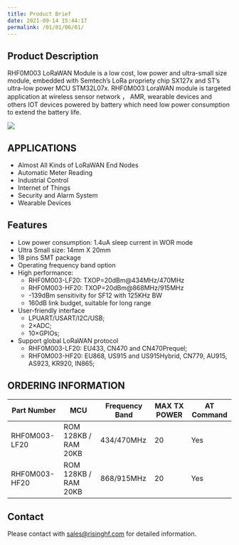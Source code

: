 ```yaml
---
title: Product Brief
date: 2021-09-14 15:44:17
permalink: /01/01/06/01/
---
```

## Product Description

RHF0M003 LoRaWAN Module is a low cost, low power and ultra-small size module, embedded with Semtech’s LoRa propriety chip SX127x and ST’s ultra-low power MCU STM32L07x. RHF0M003 LoraWAN module is targeted application at wireless sensor network ， AMR, wearable devices and others IOT devices powered by battery which need low power consumption to extend the battery life.

![](https://risinghf-wiki.oss-cn-shenzhen.aliyuncs.com/upload/img/e83d1736fe232214649dfaa276065688.png)

## APPLICATIONS

- Almost All Kinds of LoRaWAN End Nodes
- Automatic Meter Reading
- Industrial Control
- Internet of Things
- Security and Alarm System
- Wearable Devices



## Features

- Low power consumption: 1.4uA sleep current in WOR mode
- Ultra Small size: 14mm X 20mm
- 18 pins SMT package
- Operating frequency band option
- High performance:
  * RHF0M003-LF20: TXOP=20dBm@434MHz/470MHz
  * RHF0M003-HF20: TXOP=20dBm@868MHz/915MHz
  * -139dBm sensitivity for SF12 with 125KHz BW
  * 160dB link budget, suitable for long range
- User-friendly interface
  * LPUART/USART/I2C/USB;
  * 2×ADC;
  * 10×GPIOs;
- Support global LoRaWAN protocol
  * RHF0M003-LF20: EU433, CN470 and CN470Prequel;
  * RHF0M003-HF20: EU868, US915 and US915Hybrid, CN779, AU915, AS923, KR920, IN865;

## ORDERING INFORMATION

|Part Number| MCU| Frequency Band| MAX TX POWER |AT Command|
|-----|---|---|----|---|
|RHF0M003-LF20| ROM 128KB / RAM 20KB| 434/470MHz |20| Yes|
|RHF0M003-HF20| ROM 128KB / RAM 20KB| 868/915MHz| 20| Yes|

## Contact

Please contact with sales@risinghf.com for detailed information.







